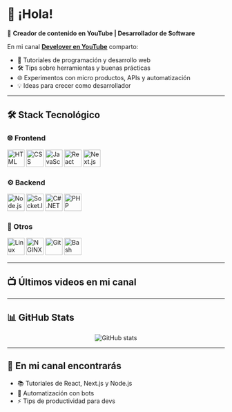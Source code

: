 # 👋 ¡Hola!

🎥 **Creador de contenido en YouTube | Desarrollador de Software**  

En mi canal **[Develover en YouTube](https://www.youtube.com/@deve_lover)** comparto:
- 🚀 Tutoriales de programación y desarrollo web  
- 🛠️ Tips sobre herramientas y buenas prácticas  
- 🌐 Experimentos con micro productos, APIs y automatización  
- 💡 Ideas para crecer como desarrollador  

---

## 🛠️ Stack Tecnológico

### 🌐 Frontend
<p align="left">
  <img src="https://cdn.jsdelivr.net/gh/devicons/devicon/icons/html5/html5-original.svg" width="40" height="40" alt="HTML" />
  <img src="https://cdn.jsdelivr.net/gh/devicons/devicon/icons/css3/css3-original.svg" width="40" height="40" alt="CSS" />
  <img src="https://cdn.jsdelivr.net/gh/devicons/devicon/icons/javascript/javascript-original.svg" width="40" height="40" alt="JavaScript" />
  <img src="https://cdn.jsdelivr.net/gh/devicons/devicon/icons/react/react-original.svg" width="40" height="40" alt="React" />
  <img src="https://cdn.jsdelivr.net/gh/devicons/devicon/icons/nextjs/nextjs-original.svg" width="40" height="40" alt="Next.js" />
</p>

### ⚙️ Backend
<p align="left">
  <img src="https://cdn.jsdelivr.net/gh/devicons/devicon/icons/nodejs/nodejs-original.svg" width="40" height="40" alt="Node.js" />
  <img src="https://cdn.jsdelivr.net/gh/devicons/devicon/icons/socketio/socketio-original.svg" width="40" height="40" alt="Socket.IO" />
  <img src="https://cdn.jsdelivr.net/gh/devicons/devicon/icons/dot-net/dot-net-original.svg" width="40" height="40" alt="C# .NET" />
  <img src="https://cdn.jsdelivr.net/gh/devicons/devicon/icons/php/php-original.svg" width="40" height="40" alt="PHP" />
</p>

### 🔧 Otros
<p align="left">
  <img src="https://cdn.jsdelivr.net/gh/devicons/devicon/icons/linux/linux-original.svg" width="40" height="40" alt="Linux" />
  <img src="https://cdn.jsdelivr.net/gh/devicons/devicon/icons/nginx/nginx-original.svg" width="40" height="40" alt="NGINX" />
  <img src="https://cdn.jsdelivr.net/gh/devicons/devicon/icons/git/git-original.svg" width="40" height="40" alt="Git" />
  <img src="https://cdn.jsdelivr.net/gh/devicons/devicon/icons/bash/bash-original.svg" width="40" height="40" alt="Bash" />
</p>

---

## 📺 Últimos videos en mi canal

<!-- BLOG-POST-LIST:START --> 
<!-- BLOG-POST-LIST:END -->

---

## 📊 GitHub Stats

<p align="center">
  <img src="https://github-readme-stats.vercel.app/api?username=angelovelandia&show_icons=true&theme=tokyonight" alt="GitHub stats" />
</p>

---

## 🌱 En mi canal encontrarás
- 📚 Tutoriales de React, Next.js y Node.js  
- 🤖 Automatización con bots  
- ⚡ Tips de productividad para devs  

